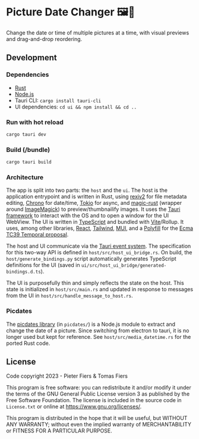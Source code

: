 # Picture Date Changer 🖼️📆

Change the date or time of multiple pictures at a time, with visual previews
and drag-and-drop reordering. 

## Development

### Dependencies

* [Rust](https://www.rust-lang.org/tools/install)
* [Node.js](https://nodejs.org)
* Tauri CLI: `cargo install tauri-cli`
* UI dependencies: `cd ui && npm install && cd ..`

### Run with hot reload

```bash
cargo tauri dev
```

### Build (/bundle)

```bash
cargo tauri build
```

### Architecture

The app is split into two parts: the `host` and the `ui`. The host is the
application entrypoint and is written in Rust, using
[rexiv2](https://felixcrux.com/files/doc/rexiv2/index.html) for file metadata
editing, [Chrono](https://docs.rs/chrono/latest/chrono/) for date/time,
[Tokio](https://docs.rs/tokio/latest/tokio/) for async, and
[magic-rust](https://docs.rs/crate/magick_rust/0.4.0) (wrapper around
[ImageMagick](https://imagemagick.org/index.php)) to preview/thumbnailify
images. It uses the [Tauri framework](https://tauri.app/) to interact with the
OS and to open a window for the UI WebView. The UI is written in
[TypeScript](https://www.typescriptlang.org/) and bundled with
[Vite](https://vitejs.dev/)/Rollup. It uses, among other libraries,
[React](https://reactjs.org/), [Tailwind](https://tailwindcss.com/),
[MUI](https://mui.com/material-ui/), and a
[Polyfill](https://www.npmjs.com/package/@js-temporal/polyfill) for the [Ecma
TC39 Temporal proposal](https://tc39.es/proposal-temporal/docs/).

The host and UI communicate via the [Tauri event
system](https://tauri.app/v1/guides/features/events/). The specification for
this two-way API is defined in `host/src/host_ui_bridge.rs`. On build, the
`host/generate_bindings.py` script automatically generates  TypeScript
definitions for the UI (saved in
`ui/src/host_ui_bridge/generated-bindings.d.ts`).

The UI is purposefully thin and simply reflects the state on the host. This
state is initialized in `host/src/main.rs` and updated in response to messages
from the UI in `host/src/handle_message_to_host.rs`. 

### Picdates

The [picdates library](picdates/ReadMe.md) (in `picdates/`) is a Node.js module
to extract and change the date of a picture. Since switching from electron to
tauri, it is no longer used but kept for reference. See
`host/src/media_datetime.rs` for the ported Rust code.

## License

Code copyright 2023 - Pieter Fiers & Tomas Fiers

This program is free software: you can redistribute it and/or modify it under
the terms of the GNU General Public License version 3 as published by the Free
Software Foundation. The license is included in the source code in `License.txt`
or online at https://www.gnu.org/licenses/.

This program is distributed in the hope that it will be useful, but WITHOUT ANY
WARRANTY; without even the implied warranty of MERCHANTABILITY or FITNESS FOR A
PARTICULAR PURPOSE.
